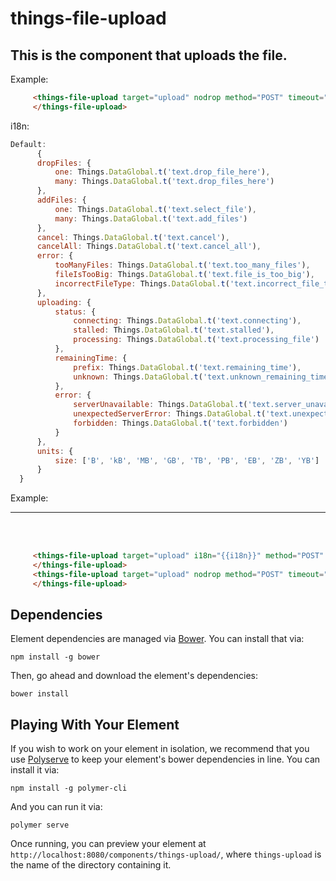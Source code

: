 # things-file-upload

## This is the component that uploads the file.


Example:

```html
     <things-file-upload target="upload" nodrop method="POST" timeout="300000" >
     </things-file-upload>
```
i18n:
```js
Default:
      {
      dropFiles: {
          one: Things.DataGlobal.t('text.drop_file_here'),
          many: Things.DataGlobal.t('text.drop_files_here')
      },
      addFiles: {
          one: Things.DataGlobal.t('text.select_file'),
          many: Things.DataGlobal.t('text.add_files')
      },
      cancel: Things.DataGlobal.t('text.cancel'),
      cancelAll: Things.DataGlobal.t('text.cancel_all'),
      error: {
          tooManyFiles: Things.DataGlobal.t('text.too_many_files'),
          fileIsTooBig: Things.DataGlobal.t('text.file_is_too_big'),
          incorrectFileType: Things.DataGlobal.t('text.incorrect_file_type')
      },
      uploading: {
          status: {
              connecting: Things.DataGlobal.t('text.connecting'),
              stalled: Things.DataGlobal.t('text.stalled'),
              processing: Things.DataGlobal.t('text.processing_file')
          },
          remainingTime: {
              prefix: Things.DataGlobal.t('text.remaining_time'),
              unknown: Things.DataGlobal.t('text.unknown_remaining_time')
          },
          error: {
              serverUnavailable: Things.DataGlobal.t('text.server_unavailable'),
              unexpectedServerError: Things.DataGlobal.t('text.unexpected_server_error'),
              forbidden: Things.DataGlobal.t('text.forbidden')
          }
      },
      units: {
          size: ['B', 'kB', 'MB', 'GB', 'TB', 'PB', 'EB', 'ZB', 'YB']
      }
  }

```
Example:


*****
</br></br>

```html
     <things-file-upload target="upload" i18n="{{i18n}}" method="POST" timeout="300000" >
     </things-file-upload>
     <things-file-upload target="upload" nodrop method="POST" timeout="300000" >
     </things-file-upload>
```

## Dependencies

Element dependencies are managed via [Bower](http://bower.io/). You can
install that via:

    npm install -g bower

Then, go ahead and download the element's dependencies:

    bower install

## Playing With Your Element

If you wish to work on your element in isolation, we recommend that you use
[Polyserve](https://github.com/PolymerLabs/polyserve) to keep your element's
bower dependencies in line. You can install it via:

    npm install -g polymer-cli

And you can run it via:

    polymer serve

Once running, you can preview your element at
`http://localhost:8080/components/things-upload/`, where `things-upload` is the name of the directory containing it.
